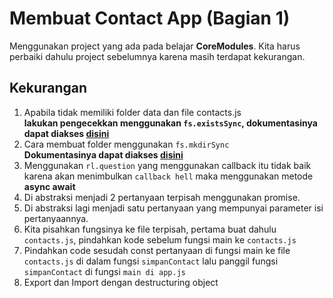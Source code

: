 # Membuat Contact App (Bagian 1)
Menggunakan project yang ada pada belajar **CoreModules**. Kita harus perbaiki dahulu project sebelumnya karena masih terdapat kekurangan.  

## Kekurangan
1. Apabila tidak memiliki folder data dan file contacts.js  
**lakukan pengecekkan menggunakan `fs.existsSync`, dokumentasinya dapat diakses [disini](https://nodejs.org/dist/latest-v16.x/docs/api/fs.html#fsexistssyncpath)**
2. Cara membuat folder menggunakan `fs.mkdirSync`  
**Dokumentasinya dapat diakses [disini](https://nodejs.org/dist/latest-v16.x/docs/api/fs.html#fsmkdirsyncpath-options)**
3. Menggunakan `rl.question` yang menggunakan callback itu tidak baik karena akan menimbulkan `callback hell` maka menggunakan metode **async await**
4. Di abstraksi menjadi 2 pertanyaan terpisah menggunakan promise.
5. Di abstraksi lagi menjadi satu pertanyaan yang mempunyai parameter isi pertanyaannya.
6. Kita pisahkan fungsinya ke file terpisah, pertama buat dahulu `contacts.js`, pindahkan kode sebelum fungsi main ke `contacts.js`
7. Pindahkan code sesudah const pertanyaan di fungsi main ke file `contacts.js` di dalam fungsi `simpanContact` lalu panggil fungsi `simpanContact` di fungsi `main di app.js`
8. Export dan Import dengan destructuring object